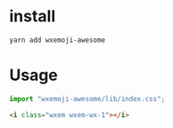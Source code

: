 # install

```
yarn add wxemoji-awesome
```

# Usage

```js
import "wxemoji-awesome/lib/index.css";
```

```html
<i class="wxem wxem-wx-1"></i>
```
